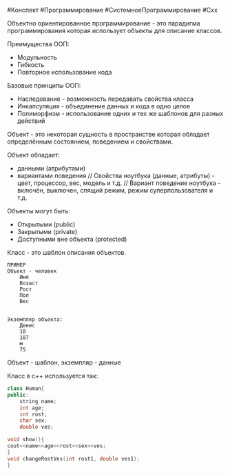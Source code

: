 #Конспект #Программирование #СистемноеПрограммирование #Cxx 

Объектно ориентированное программирование - это парадигма программирования которая использует объекты для описание классов. 

Преимущества ООП:
- Модульность 
- Гибкость
- Повторное использование кода

Базовые принципы ООП:
- Наследование - возможность передавать свойства класса 
- Инкапсуляция - объединение данных и кода в одно целое
- Полиморфизм - использование одних и тех же шаблонов для разных действий

Объект - это некоторая сущность в пространстве которая обладает определённым состоянием, поведением и свойствами. 

Объект обладает: 
- данными (атрибутами)
- вариантами поведения
// Свойства ноутбука (данные, атрибуты) - цвет, процессор, вес, модель и т.д.
// Вариант поведение ноутбука - включён, выключен, спящий режим, режим суперпользователя и т.д.

Объекты могут быть: 
- Открытыми (public)
- Закрытыми (private)
- Доступными вне объекта (protected)

Класс - это шаблон описания объектов. 

```
ПРИМЕР
Объект - человек
	Имя
	Возаст
	Рост
	Пол
	Вес


Экземпляр объекта:
	Денис
	18
	187
	м
	75

```

Объект - шаблон, экземпляр - данные


Класс в c++ используется так:
```cpp
class Human{
public: 
	string name;
	int age;
	int rost;
	char sex;
	double ves;

void show(){
cout<<name<<age<<rost<<sex<<ves;
}
void changeRostVes(int rost1, double ves1);
}
```

